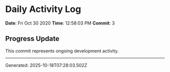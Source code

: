 # Daily Activity Log

**Date**: Fri Oct 30 2020
**Time**: 12:58:03 PM
**Commit**: 3

## Progress Update

This commit represents ongoing development activity.

---
Generated: 2025-10-18T07:28:03.502Z
